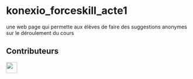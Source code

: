# konexio_forceskill_acte1
une web page qui permette aux élèves de faire des suggestions anonymes sur le déroulement du cours

## Contributeurs

[<img src="https://avatars3.githubusercontent.com/u/50926041?s=460&u=d780d63e0476fb63a99a31032b80a9b99b1de00c&v=4" width="30" height="30" />](https://github.com/arturproj/) 

